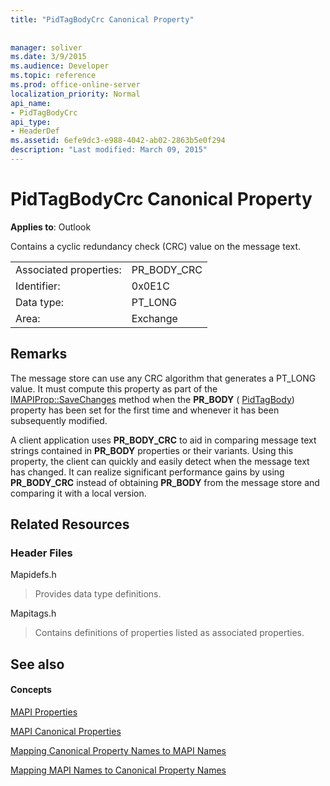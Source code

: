 ```yaml
---
title: "PidTagBodyCrc Canonical Property"
 
 
manager: soliver
ms.date: 3/9/2015
ms.audience: Developer
ms.topic: reference
ms.prod: office-online-server
localization_priority: Normal
api_name:
- PidTagBodyCrc
api_type:
- HeaderDef
ms.assetid: 6efe9dc3-e988-4042-ab02-2863b5e0f294
description: "Last modified: March 09, 2015"
---
```


# PidTagBodyCrc Canonical Property

  
  
**Applies to**: Outlook 
  
Contains a cyclic redundancy check (CRC) value on the message text.
  
|||
|:-----|:-----|
|Associated properties:  <br/> |PR_BODY_CRC  <br/> |
|Identifier:  <br/> |0x0E1C  <br/> |
|Data type:  <br/> |PT_LONG  <br/> |
|Area:  <br/> |Exchange  <br/> |
   
## Remarks

The message store can use any CRC algorithm that generates a PT_LONG value. It must compute this property as part of the [IMAPIProp::SaveChanges](imapiprop-savechanges.md) method when the **PR_BODY** ( [PidTagBody](pidtagbody-canonical-property.md)) property has been set for the first time and whenever it has been subsequently modified.
  
A client application uses **PR_BODY_CRC** to aid in comparing message text strings contained in **PR_BODY** properties or their variants. Using this property, the client can quickly and easily detect when the message text has changed. It can realize significant performance gains by using **PR_BODY_CRC** instead of obtaining **PR_BODY** from the message store and comparing it with a local version. 
  
## Related Resources

### Header Files

Mapidefs.h
  
> Provides data type definitions.
    
Mapitags.h
  
> Contains definitions of properties listed as associated properties.
    
## See also

#### Concepts

[MAPI Properties](mapi-properties.md)
  
[MAPI Canonical Properties](mapi-canonical-properties.md)
  
[Mapping Canonical Property Names to MAPI Names](mapping-canonical-property-names-to-mapi-names.md)
  
[Mapping MAPI Names to Canonical Property Names](mapping-mapi-names-to-canonical-property-names.md)


